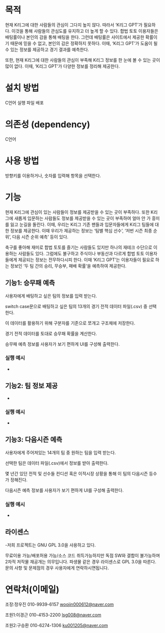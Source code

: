 # 목적

  현재 K리그에 대한 사람들의 관심이 그다지 높지 않다. 따라서 ‘K리그 GPT’가 필요하다. 이것을 통해 사람들의 관심도를 유지하고 더 높게 할 수 있다. 합법 토토 이용자들은 배팅률이나 본인의 감을 통해 배팅을 한다. 그런데 배팅률은 사이트에서 제공한 확률이기 때문에 믿을 수 없고, 본인의 감은 정확하지 못하다. 이때, ‘K리그 GPT’가 도움이 될 수 있는 정보를 제공하고 경기 결과를 예측한다.
  
  또한, 현재 K리그에 대한 사람들의 관심이 부족해 K리그 정보를 한 눈에 볼 수 있는 곳이 많이 없다. 이때, ‘K리그 GPT’가 다양한 정보를 정리해 제공한다.

# 설치 방법

  C언어 실행 파일 배포
  

# 의존성 (dependency)

C언어

# 사용 방법

방향키를 이용하거나, 숫자를 입력해 항목을 선택한다.

# 기능

  현재 K리그에 관심이 있는 사람들이 정보를 제공받을 수 있는 곳이 부족하다. 또한 K리그에 새롭게 입문하는 사람들도 정보를 제공받을 수 있는 곳이 부족하여 얼마 안 가 흥미를 잃고 눈길을 돌린다. 이때, 우리는 K리그 기존 팬들과 입문자들에게 K리그 팀들에 대한 정보를 제공한다. 이때 우리가 제공하는 정보는 ‘팀별 핵심 선수’, ‘저번 시즌 최종 순위’, 다음 시즌 순위 예측’ 등이 있다.
  
  축구를 좋아해 재미로 합법 토토를 즐기는 사람들도 있지만 하나의 재테크 수단으로 이용하는 사람들도 있다. 그럼에도 불구하고 주식이나 부동산과 다르게 합법 토토 이용자들에게 제공되는 정보는 전무하다시피 한다. 이때 ‘K리그 GPT’는 이용자들이 필요로 하는 정보인 ‘두 팀 간의 승리, 무승부, 패배 확률’을 예측하여 제공한다.


## 기능1: 승무패 예측

사용자에게 배팅하고 싶은 팀의 정보를 입력 받는다.

switch case문으로 배팅하고 싶은 팀의 13개의 경기 전적 데이터 파일(.csv) 중 선택한다.

이 데이터를 활용하기 위해 구분자를 기준으로 쪼개고 구조체에 저장한다.

경기 전적 데이터를 토대로 승무패 확률을 계산한다.

승무패 예측 정보를 사용자가 보기 편하게 UI를 구성해 출력한다.

### 실행 예시

-

## 기능2: 팀 정보 제공

-

### 실행 예시

-


## 기능3: 다음시즌 예측

사용자에게 주어져있는 14개의 팀 중 원하는 팀을 입력 받는다.

선택한 팀은 데이터 파일(.csv)에서 정보를 받아 출력한다.

몇 년간 있던 전적 및 선수들 컨디션 혹은 이적시장 상황을 통해 이 팀의 다음시즌 등수가 정해진다.

다음시즌 예측 정보를 사용자가 보기 편하게 UI를 구성해 출력한다.

### 실행 예시

-

## 라이센스

-저희 프로젝트는 GNU GPL 3.0을 사용하고 있다.

무료이용 가능/배포허용 가능/소스 코드 취득가능하지만 독점 SW와 결합이 불가능하며 2차적 저작물 재공개는 의무입니다. 
파생물 같은 경우 라이센스로 GPL 3.0을 따른다.
문의 사항 및 문제점의 경우 사용자에게 연락하시면됩니다.

# 연락처(이메일)

조장:정우진 
010-9939-6157
woojin000612@naver.com

조원1:이경근
010-4153-2200
lsg008@naver.com 

조원2:구승환
010-6274-1306
ku001205@naver.com
